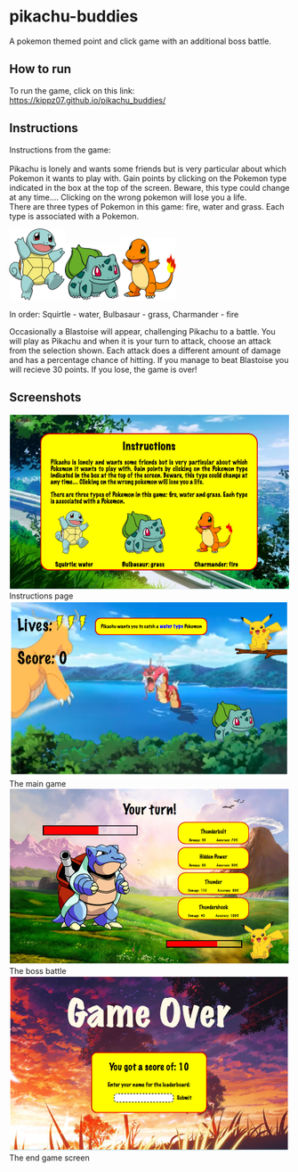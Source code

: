 
# pikachu-buddies  

A pokemon themed point and click game with an additional boss battle.

## How to run  
To run the game, click on this link: https://kippz07.github.io/pikachu_buddies/

## Instructions
Instructions from the game:  
<br>
Pikachu is lonely and wants some friends but is very particular about which Pokemon it wants to play with. Gain points by clicking on the Pokemon type indicated in the box at the top of the screen. Beware, this type could change at any time.... Clicking on the wrong pokemon will lose you a life.  
There are three types of Pokemon in this game: fire, water and grass. Each type is associated with a Pokemon.  

<img src= "images/squirtle.png" alt="Drawing" width = "100px"/><img src= "images/bulbasaur.png" alt="Drawing" width = "100px"/><img src= "images/charmander.png" alt="Drawing" width = "100px"/>  

In order: Squirtle - water, Bulbasaur - grass, Charmander - fire  

Occasionally a Blastoise will appear, challenging Pikachu to a battle. You will play as Pikachu and when it is your turn to attack, choose an attack from the selection shown. Each attack does a different amount of damage and has a percentage chance of hitting. If you manage to beat Blastoise you will recieve 30 points. If you lose, the game is over!

## Screenshots  

<img src= "images/begin.png" alt="Drawing"/>  
Instructions page  
<img src= "images/game.png" alt="Drawing"/>
The main game
<img src= "images/boss.png" alt="Drawing"/>  
The boss battle  
<img src= "images/end.png" alt="Drawing"/>  
The end game screen

